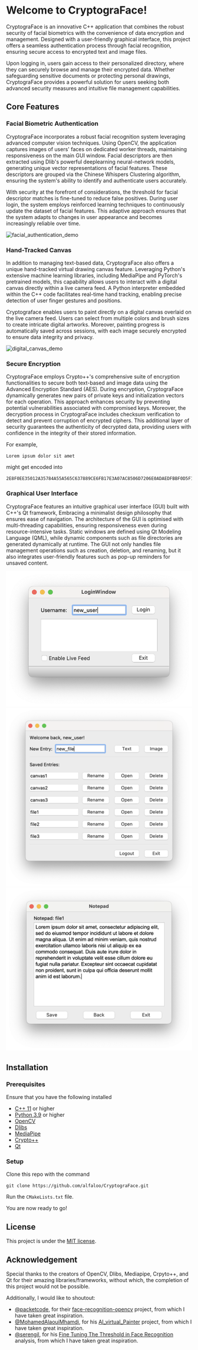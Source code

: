 # Welcome to CryptograFace!

CryptograFace is an innovative C++ application that combines the robust security of facial biometrics with the convenience
of data encryption and management. Designed with a user-friendly graphical interface, this project offers a seamless
authentication process through facial recognition, ensuring secure access to encrypted text and image files.

Upon logging in, users gain access to their personalized directory, where they can securely browse and manage their encrypted data.
Whether safeguarding sensitive documents or protecting personal drawings, CryptograFace provides a powerful solution for
users seeking both advanced security measures and intuitive file management capabilities.

## Core Features

### Facial Biometric Authentication

CryptograFace incorporates a robust facial recognition system leveraging advanced computer vision techniques. Using OpenCV,
the application captures images of users' faces on dedicated worker threads, maintaining responsiveness on the main GUI
window. Facial descriptors are then extracted using Dlib's powerful deeplearning neural-network models, generating unique
vector representations of facial features. These descriptors are grouped via the Chinese Whispers Clustering algorithm,
ensuring the system's ability to identify and authenticate users accurately.

With security at the forefront of considerations, the threshold for facial descriptor matches is fine-tuned to reduce
false positives. During user login, the system employs reinforced learning techniques to continuously update the dataset
of facial features. This adaptive approach ensures that the system adapts to changes in user appearance and becomes
increasingly reliable over time.

![facial_authentication_demo](./data/readme_media/facial_authentication_demo.gif)

### Hand-Tracked Canvas

In addition to managing text-based data, CryptograFace also offers a unique hand-tracked virtual drawing canvas feature.
Leveraging Python's extensive machine learning libraries, including MediaPipe and PyTorch's pretrained models, this
capability allows users to interact with a digital canvas directly within a live camera feed. A Python interpreter embedded
within the C++ code facilitates real-time hand tracking, enabling precise detection of user finger gestures and positions.

Cryptograface enables users to paint directly on a digital canvas overlaid on the live camera feed. Users can select from
multiple colors and brush sizes to create intricate digital artworks. Moreover, painting progress is automatically saved
across sessions, with each image securely encrypted to ensure data integrity and privacy.

![digital_canvas_demo](./data/readme_media/digital_canvas_demo.gif)

### Secure Encryption

CryptograFace employs Crypto++'s comprehensive suite of encryption functionalities to secure both text-based and image
data using the Advanced Encryption Standard (AES). During encryption, CryptograFace dynamically generates new pairs of
private keys and initialization vectors for each operation. This approach enhances security by preventing potential
vulnerabilities associated with compromised keys. Moreover, the decryption process in CryptograFace includes checksum
verification to detect and prevent corruption of encrypted ciphers. This additional layer of security guarantees the
authenticity of decrypted data, providing users with confidence in the integrity of their stored information.

For example,
```
Lorem ipsum dolor sit amet
```
might get encoded into
```
2E8F0EE35012A35784A55A565C637889CE6FB17E3A07AC8506D7206E0ADAEDFBBF0D5F169E6F935257799F5196
```

### Graphical User Interface

CryptograFace features an intuitive graphical user interface (GUI) built with C++'s Qt framework, Embracing a minimalist
design philosophy that ensures ease of navigation. The architecture of the GUI is optimised with multi-threading capabilities,
ensuring responsiveness even during resource-intensive tasks. Static windows are defined using Qt Modeling Language (QML),
while dynamic components such as file directories are generated dynamically at runtime. The GUI not only handles file
management operations such as creation, deletion, and renaming, but it also integrates user-friendly features such as
pop-up reminders for unsaved content.

![login_window](./data/readme_media/login_window.png)
![directory_window](./data/readme_media/directory_window.png)
![notepad_window](./data/readme_media/notepad_window.png)

## Installation

### Prerequisites

Ensure that you have the following installed
- [C++ 11](https://isocpp.org/get-started) or higher
- [Python 3.9](https://www.python.org/downloads/) or higher
- [OpenCV](https://opencv.org/releases/)
- [Dlibs](http://dlib.net/compile.html)
- [MediaPipe](https://github.com/google-ai-edge/mediapipe)
- [Crypto++](https://cryptopp.com/downloads.html)
- [Qt](https://doc.qt.io/qt-6/get-and-install-qt.html)

### Setup

Clone this repo with the command
```
git clone https://github.com/alfaloo/CryptograFace.git
```

Run the `CMakeLists.txt` file.

You are now ready to go!


## License

This project is under the [MIT license](https://opensource.org/license/mit).


## Acknowledgement

Special thanks to the creators of OpenCV, Dlibs, Mediapipe, Crpyto++, and Qt for their amazing libraries/frameworks,
without which, the completion of this project would not be possible.

Additionally, I would like to shoutout:
- [@packetcode](https://github.com/packetcode), for their [face-recognition-opencv](https://github.com/packetcode/face-recognition-opencv/tree/master) project, from which I have taken great inspiration.
- [@MohamedAlaouiMhamdi](https://github.com/MohamedAlaouiMhamdi), for his [AI_virtual_Painter](https://github.com/MohamedAlaouiMhamdi/AI_virtual_Painter/tree/main) project, from which I have taken great inspiration.
- [@serengil](https://github.com/serengil), for his [Fine Tuning The Threshold in Face Recognition](https://sefiks.com/2020/05/22/fine-tuning-the-threshold-in-face-recognition/) analysis, from which I have taken great inspiration.